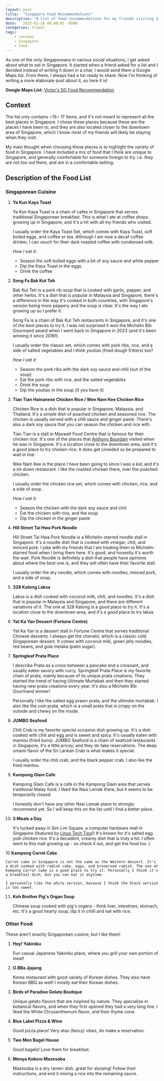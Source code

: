 ```yaml
---
layout: post
title:  "Singapore Food Recommendations"
description: "A list of food recommendations for my friends visiting Singapore. I grew up in Singapore, and these are the places I like to eat at. Meant to be a good sampler of the variety of food in Singapore."
date:   2025-01-28 08:00:01 -0500
categories: travel
tags:
    - reviews
    - Singapore
    - food
---
```


As one of the only Singaporeans in various social situations, I get asked about what to eat in Singapore. It started when a friend asked for a list and I decided instead of writing it down in a chat, I would send them a Google Maps list. From there, I always had a list ready to share. Now I'm thinking of writing a more elaborate post about it, so here it is!

**Google Maps List:** [Victor's SG Food Recommendation](https://maps.app.goo.gl/heKUpPKNc4xs3CGaA)

## Context

The list only contains ~15~ 17 items, and it's not meant to represent all the best places in Singapore. I chose these places because these are the places I have been to, and they are also located closer to the downtown area of Singapore, which I know most of my friends will likely be staying when they visit.

My main thought when choosing these places is to highlight the variety of food in Singapore. I have included a mix of food that I think are unique to Singapore, and generally comfortable for someone foreign to try. i.e. they are not too out there, and are in a comfortable setting.


## Description of the Food List


### Singaporean Cuisine

1. **Ya Kun Kaya Toast**

    Ya Kun Kaya Toast is a chain of cafes in Singapore that serves traditional Singaporean breakfast. This is what I ate at coffee shops growing up in Singapore, and it's a hit with all my friends who visited. 

    I usually order the Kaya Toast Set, which comes with Kaya Toast, soft boiled eggs, and coffee or tea. Although I am now a decaf coffee drinker, I can vouch for their dark roasted coffee with condensed milk. 

    *How I eat it:*
    - Season the soft boiled eggs with a bit of soy sauce and white pepper
    - Dip the Kaya Toast in the eggs.
    - Drink the coffee

1. **Song Fa Bak Kut Teh**

    Bak Kut Teh is a pork rib soup that is cooked with garlic, pepper, and other herbs. It's a dish that is popular in Malaysia and Singapore, there's a difference in the way it's cooked in both countries, with Singapore's version being more peppery and the soup is clear. It's the way I ate growing up so I prefer it.

    Song Fa is a chain of Bak Kut Teh restaurants in Singapore, and it's one of the best places to try it. I was not surprised it won the Michelin Bib Gourmand award when I went back to Singapore in 2023 (and it's been winning it since 2016!).

    I usually order the classic set, which comes with pork ribs, rice, and a side of salted vegetables and I think youtiao (fried dough fritters) too?

    *How I eat it:*
    - Season the pork ribs with the dark soy sauce and chili (out of the soup)
    - Eat the pork ribs with rice, and the salted vegetables
    - Drink the soup
    - Dip the youtiao in the soup (if you have it)

2. **Tian Tian Hainanese Chicken Rice / Wee Nam Kee Chicken Rice**

    Chicken Rice is a dish that is popular in Singapore, Malaysia, and Thailand. It's a simple dish of poached chicken and seasoned rice. The chicken is usually served with a chili sauce and ginger paste. There's also a dark soy sauce that you can season the chicken and rice with.

    Tian Tian is a stall in Maxwell Food Centre that is famous for their chicken rice. It's one of the places that [Anthony Bourdain](https://www.wikipedia.org/wiki/Anthony_Bourdain) visited when he was in Singapore. It's a location close to the downtown area, and it's a good place to try chicken rice. It does get crowded so be prepared to wait in line.

    Wee Nam Kee is the place I have been going to since I was a kid, and it's a sit-down restaurant. I like the roasted chicken there, over the poached chicken.

    I usually order the chicken rice set, which comes with chicken, rice, and a side of soup.

    *How I eat it:*
    - Season the chicken with the dark soy sauce and chili
    - Eat the chicken with rice, and the soup
    - Dip the chicken in the ginger paste
  
3. **Hill Street Tai Hwa Pork Noodle**

    Hill Street Tai Hwa Pork Noodle is a Michelin-starred noodle stall in Singapore. It's a noodle dish that is cooked with vinegar, chili, and minced pork. I joke with my friends that I am treating them to Michelin-starred food when I bring them here. It's good, and honestly it's worth the wait. Pork Noodle is definitely a dish that people have opinions about where the best one is, and they will often have their favorite stall.

    I usually order the dry noodle, which comes with noodles, minced pork, and a side of soup.

4. **328 Katong Laksa**

    Laksa is a dish cooked with coconut milk, chili, and noodles. It's a dish that is popular in Malaysia and Singapore, and there are different variations of it. The one at 328 Katong is a good place to try it. It's a location close to the downtown area, and it's a good place to try laksa.

5. **Yat Ka Yan Dessert (Fortune Centre)**
   
    Yat Ka Yan is a dessert stall in Fortune Centre that serves traditional Chinese desserts. I always get the chendol, which is a classic cold Singaporean dessert. It comes with coconut milk, green jelly noodles, red beans, and gula melaka (palm sugar).

6. **Springleaf Prata Place**

    I describe Prata as a cross between a pancake and a croissant, and usually eaten savory with curry. Springleaf Prata Place is my favorite chain of prata, mainly because of its unique prata creations. They started the trend of having Ultimate Murtabak and then they started having new prata creations every year. It's also a Michelin Bib Gourmand winner!

    Personally I like the salted egg prawn prata, and the ultimate murtabak. I also like the coin prata, which is a small prata that is crispy on the outside and chewy on the inside.

7. **JUMBO Seafood**

    Chili Crab is my favorite special occasion dish growing up. It's a dish cooked with chili and egg and is sweet and spicy. It's usually eaten with mantou (fried buns). JUMBO Seafood is a chain of seafood restaurants in Singapore, it's a little pricey, and they do take reservations. The deep umami flavor of the Sri Lankan Crab is what makes it special.

    I usually order the chili crab, and the black pepper crab. I also like the fried mantou.

8. **Kampong Glam Cafe**

    Kampong Glam Cafe is a cafe in the Kampong Glam area that serves traditional Malay food. I liked the Nasi Lemak there, but it seems to be temporarily closed.

    I honestly don't have any other Nasi Lemak place to strongly recommend yet. So I will keep this on the list until I find a better place.

9. **3 Meals a Day**
    
    It's tucked away in Sim Lim Square, a computer hardware mall in Singapore (featured by [Linus Tech Tips](https://www.youtube.com/watch?v=XUBdUJjgmQY)!) It's known for it's salted egg yolk chicken rice. It's a decadent, creamy dish that is truly a hit. I often went to this mall growing up - so check it out, and get the food too :)

10 **Kampong Carrot Cake**

    Carrot cake in Singapore is not the same as the Western dessert. It's a dish cooked with radish cake, eggs, and preserved radish. The one at Kampong Carrot Cake is a good place to try it. Personally I think it's a breakfast dish, but you can eat it anytime.

    I personally like the white version, because I think the black version is too sweet. 

11. **Koh Brother Pig's Organ Soup**
    
    Chinese soup cooked with pig's organs - think liver, intestines, stomach, etc. It's a good hearty soup, dip it in chilli and eat with rice. 

### Other Food

These aren't exactly Singaporean cuisine, but I like them!

1. **Hey! Yakiniku**

    Fun casual Japanese Yakiniku place, where you grill your own portion of meat!

1. **O.BBa Jjajang**
    
    Korea restaurant with good variety of Korean dishes. They also have Korean BBQ as well! I mostly eat their Korean dishes.

1. **Birds of Paradise Gelato Boutique**

    Unique gelato flavors that are inspired by nature. They specialize in botanical flavors, and when they first opened they had a very long line. I liked the White Chrysanthemum flavor, and their thyme cone.

1. **Blue Label Pizza & Wine**

    Good pizza place! Very atas (fancy) vibes, do make a reservation.

1. **Two Men Bagel House**

    Good bagels! Love them for breakfast.

2. **Menya Kokoro Mazesoba**

    Mazesoba is a dry ramen dish, great for slurping! Follow their instructions, and end it mixing a rice into the remaining sauce.
